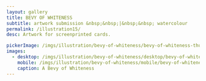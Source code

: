 ```yaml
---
layout: gallery
title: BEVY OF WHITENESS
subtitle: artwork submission &nbsp;&nbsp;|&nbsp;&nbsp; watercolour
permalink: /illustration15/
desc: Artwork for screenprinted cards.

pickerImage: /imgs/illustration/bevy-of-whiteness/bevy-of-whiteness-thumb.jpg
images:
  - desktop: /imgs/illustration/bevy-of-whiteness/desktop/bevy-of-whiteness-dt.jpg
    mobile: /imgs/illustration/bevy-of-whiteness/mobile/bevy-of-whiteness-m.jpg
    caption: A Bevy of Whiteness
---
```


